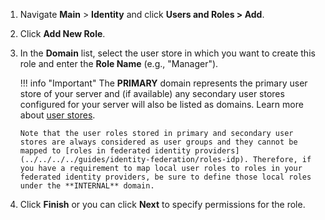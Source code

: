
1.  Navigate **Main** > **Identity** and click **Users and Roles > Add**.

2.  Click **Add New Role**.

3.  In the **Domain** list, select the user store in which you want to create this role and enter the **Role Name** (e.g., "Manager").

    !!! info "Important"
        The **PRIMARY** domain represents the primary user store of your server and (if available) any secondary user stores configured for your server will also be listed as domains.
        Learn more about [user stores](../../../../deploy/configure-user-stores).

        Note that the user roles stored in primary and secondary user stores are always considered as user groups and they cannot be mapped to [roles in federated identity providers](../../../../guides/identity-federation/roles-idp). Therefore, if you have a requirement to map local user roles to roles in your federated identity providers, be sure to define those local roles under the **INTERNAL** domain.

4. Click **Finish** or you can click **Next** to specify permissions for the role.
